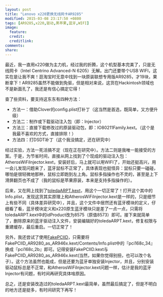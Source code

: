 ```yaml
---
layout: post
title: "Lenovo x220更换无线网卡AR9285"
modified: 2015-03-08 23:17:50 +0800
tags: [AR9285,x220,驱动,黑苹果,蓝牙,WIFI]
image:
  feature: 
  credit: 
  creditlink: 
comments: 
share: 
---
```


最近，我一直用x220做为主力机，经过我的折腾，这个机型基本完美了，只是无线网卡（Intel Centrino Advanced-N 6205）无解。出门还要带个USB WIFI，这实在是让我不爽！逛淘宝时无意中找到一块原装联想专用版AR9285，才19块，果断拿下！AR9285虽然不能做到免驱，但是相对来说，这货在Hackintosh领域也不是新面孔了，我还是有信心搞定它得！

查了些资料，要支持这东东有四种方法：

- 方法一：借助Clover的config.plist打补丁（这当然是首选，既简单，又方便升级）
- 方法二：制作或下载驱动注入包（即：Injector）
- 方法三：直接下载修改过的原装驱动包，即：IO80211Family.kext。（这个是我最不喜欢的方式，直接排除！）
- 方法四：打DSDT补丁（这个我没搞定，还在研究中）

经过实验，方法一死活搞不定（现在正在研究中）。方法二则是我唯一能接受的方案。于是，为节省时间，直接从网上找到了个现成的驱动注入包：AtherosWiFiInjector.kext，安装好后，马上就可以用WIFI了，开始还挺高兴，用一会儿发现问题来了，蓝牙鼠标不正常了，具体表现也挺怪异：鼠标只要一磕碰，哪怕是很轻微地那种，鼠标立即跑到左上角。鼠标多指操作也不灵的，甚至是上下滑屏翻页也不成了（我的鼠标是苹果原装，本来是支持多指操作的）。

后来，又在网上找到了[toledaARPT.kext](https://github.com/toleda/wireless_half-mini/tree/master/airport_kext_enabler)，用这个一切正常了！打开这个其中的Info.plist，发现这货其实原理上和AtherosWiFiInjector.kext是一样的，只是细节上有些不同（具体差异研究中），并且，这个文件中居然还有蓝牙模块的定义，仔细看了看，蓝牙模块定义和x220原生蓝牙模块只是差了一点一点，只需将toledaARPT.kext中的idProduct改为8575（原值8573）即可。接下来就简单了，删除原来的蓝牙驱动注入文件，安装编辑好的toledaARPT.kext，修复权限与重建缓存，最后重启。一切正常了！

另外，我还尝试了使用[FakePCIID](https://bitbucket.org/RehabMan/os-x-fake-pci-id/downloads)，只需要将FakePCIID_AR9280_as_AR946x.kext/Contents/Info.plist中的『pci168c,34』换成『pci168c,2b』即可。记得安装FakePCIID.kext与FakePCIID_AR9280_as_AR946x.kext(当然，如果你觉得别扭，也可以改个名子）。这个方法虽然也能成，但是还要为蓝牙单独安装Injector，并且，分别安装驱动鼠标总是不正常，和AtherosWiFiInjector.kext问题一样，估计是我的蓝牙Injector有问题，有时间再研究具体啥原因。

总之，还是安装改造过的toledaARPT.kext最简单，虽然最后搞定了，但是不明白的地方还是挺多，有时间研究下再写！